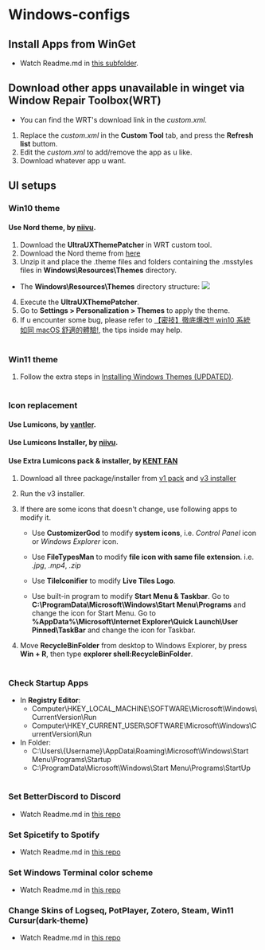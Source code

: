 # Windows-configs

## Install Apps from WinGet

- Watch Readme.md in [this subfolder](https://github.com/charleschiu2012/Windows-configs/tree/main/WinGet_Setup).

## Download other apps unavailable in winget via Window Repair Toolbox(WRT)

- You can find the WRT's download link in the _custom.xml_.

1. Replace the _custom.xml_ in the **Custom Tool** tab, and press the **Refresh list** buttom.
2. Edit the _custom.xml_ to add/remove the app as u like.
3. Download whatever app u want.

## UI setups

### Win10 theme

#### Use **Nord theme**, by [niivu](https://www.deviantart.com/niivu).

1. Download the **UltraUXThemePatcher** in WRT custom tool.
2. Download the Nord theme from [here](https://www.deviantart.com/niivu/art/Nord-Windows-10-Theme-837266272)
3. Unzip it and place the .theme files and folders containing the .msstyles files in **Windows\Resources\Themes** directory.

- The **Windows\Resources\Themes** directory structure: ![](https://images-wixmp-ed30a86b8c4ca887773594c2.wixmp.com/f/dd78c78e-d2e1-42b8-9d08-bc5df634a6c6/des574i-a6f255d3-4655-4394-9bd8-201993e37973.png?token=eyJ0eXAiOiJKV1QiLCJhbGciOiJIUzI1NiJ9.eyJzdWIiOiJ1cm46YXBwOjdlMGQxODg5ODIyNjQzNzNhNWYwZDQxNWVhMGQyNmUwIiwiaXNzIjoidXJuOmFwcDo3ZTBkMTg4OTgyMjY0MzczYTVmMGQ0MTVlYTBkMjZlMCIsIm9iaiI6W1t7InBhdGgiOiJcL2ZcL2RkNzhjNzhlLWQyZTEtNDJiOC05ZDA4LWJjNWRmNjM0YTZjNlwvZGVzNTc0aS1hNmYyNTVkMy00NjU1LTQzOTQtOWJkOC0yMDE5OTNlMzc5NzMucG5nIn1dXSwiYXVkIjpbInVybjpzZXJ2aWNlOmZpbGUuZG93bmxvYWQiXX0.pO7T2yOZe-m9dw19aM9vJQ5kN_hs4nHckSpb0wgok48)

4. Execute the **UltraUXThemePatcher**.
5. Go to **Settings > Personalization > Themes** to apply the theme.
6. If u encounter some bug, please refer to [【密技】徹底爆改!! win10 系統 如同 macOS 舒適的體驗!](https://forum.gamer.com.tw/C.php?bsn=60030&snA=525114), the tips inside may help.

#

### Win11 theme

1. Follow the extra steps in [Installing Windows Themes (UPDATED)](https://www.deviantart.com/niivu/art/Installing-Windows-Themes-UPDATED-708835586).

#

### Icon replacement

#### Use **Lumicons**, by [vantler](https://www.deviantart.com/vantler).

#### Use **Lumicons Installer**, by [niivu](https://www.deviantart.com/niivu).

#### Use **Extra Lumicons pack & installer**, by [KENT FAN](https://home.gamer.com.tw/homeindex.php?owner=asd131205)

1. Download all three package/installer from [v1 pack](https://www.dropbox.com/sh/a4n0q8csomigfwe/AAAWoSZ2XLWcw9GVKJGzV3V4a?dl=0) and [v3 installer](https://drive.google.com/file/d/16x1gAKkGkFRloRzkfQvsHNTLDONUCUT1/view)
2. Run the v3 installer.
3. If there are some icons that doesn't change, use following apps to modify it.

   - Use **CustomizerGod** to modify **system icons**, i.e. _Control Panel_ icon or _Windows Explorer_ icon.

   - Use **FileTypesMan** to modify **file icon with same file extension**. i.e. _.jpg_, _.mp4_, _.zip_

   - Use **TileIconifier** to modify **Live Tiles Logo**.

   - Use built-in program to modify **Start Menu & Taskbar**. Go to **C:\ProgramData\Microsoft\Windows\Start Menu\Programs** and change the icon for Start Menu. Go to **%AppData%\Microsoft\Internet Explorer\Quick Launch\User Pinned\TaskBar** and change the icon for Taskbar.

4. Move **RecycleBinFolder** from desktop to Windows Explorer, by press **Win + R**, then type **explorer shell:RecycleBinFolder**.

#

### Check Startup Apps

- In **Registry Editor**:
  - Computer\HKEY_LOCAL_MACHINE\SOFTWARE\Microsoft\Windows\CurrentVersion\Run
  - Computer\HKEY_CURRENT_USER\SOFTWARE\Microsoft\Windows\CurrentVersion\Run
- In Folder:
  - C:\Users\\{Username}\AppData\Roaming\Microsoft\Windows\Start Menu\Programs\Startup
  - C:\ProgramData\Microsoft\Windows\Start Menu\Programs\StartUp

#

### Set BetterDiscord to Discord

- Watch Readme.md in [this repo](https://github.com/charleschiu2012/BetterDiscord-configs)

### Set Spicetify to Spotify

- Watch Readme.md in [this repo](https://github.com/charleschiu2012/Spicetify-configs)

### Set Windows Terminal color scheme

- Watch Readme.md in [this repo](https://github.com/charleschiu2012/WindowsTerminal-configs)

### Change Skins of Logseq, PotPlayer, Zotero, Steam, Win11 Cursur(dark-theme)

- Watch Readme.md in [this repo](https://github.com/charleschiu2012/Apps-Skin)

